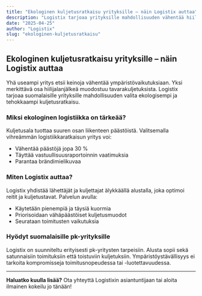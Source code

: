 ```yaml
---
title: "Ekologinen kuljetusratkaisu yrityksille – näin Logistix auttaa"
description: "Logistix tarjoaa yrityksille mahdollisuuden vähentää hiilijalanjälkeä tyhjien paluumatkojen avulla. Lue lisää ympäristöystävällisestä logistiikasta."
date: "2025-04-25"
author: "Logistix"
slug: "ekologinen-kuljetusratkaisu"
---
```


## Ekologinen kuljetusratkaisu yrityksille – näin Logistix auttaa

Yhä useampi yritys etsii keinoja vähentää ympäristövaikutuksiaan. Yksi merkittävä osa hiilijalanjälkeä muodostuu tavarakuljetuksista. Logistix tarjoaa suomalaisille yrityksille mahdollisuuden valita ekologisempi ja tehokkaampi kuljetusratkaisu.

### Miksi ekologinen logistiikka on tärkeää?

Kuljetusala tuottaa suuren osan liikenteen päästöistä. Valitsemalla vihreämmän logistiikkaratkaisun yritys voi:

- Vähentää päästöjä jopa 30 %
- Täyttää vastuullisuusraportoinnin vaatimuksia
- Parantaa brändimielikuvaa

### Miten Logistix auttaa?

Logistix yhdistää lähettäjät ja kuljettajat älykkäällä alustalla, joka optimoi reitit ja kuljetustavat. Palvelun avulla:

- Käytetään pienempiä ja täysiä kuormia
- Priorisoidaan vähäpäästöiset kuljetusmuodot
- Seurataan toimitusten vaikutuksia

### Hyödyt suomalaisille pk-yrityksille

Logistix on suunniteltu erityisesti pk-yritysten tarpeisiin. Alusta sopii sekä satunnaisiin toimituksiin että toistuviin kuljetuksiin. Ympäristöystävällisyys ei tarkoita kompromisseja toimitusnopeudessa tai -luotettavuudessa.

---

**Haluatko kuulla lisää?** Ota yhteyttä Logistixin asiantuntijaan tai aloita ilmainen kokeilu jo tänään!